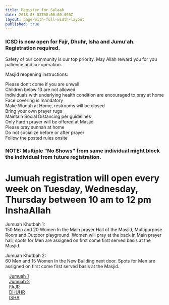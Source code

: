 ```yaml
---
title: Register for Salaah
date: 2018-03-03T00:00:00.000Z
layout: page-with-full-width-layout
published: true
---
```


### ICSD is now open for Fajr, Dhuhr, Isha and Jumu'ah. Registration required.

Safety of our community is our top priority. May Allah reward you for you patience and co-operation.

Masjid reopening instructions:

Please don’t come if you are unwell  
Children below 13 are not allowed  
Individuals with underlying health condition are encouraged to pray at home  
Face covering is mandatory  
Make Wuduh at Home, restrooms will be closed  
Bring your own prayer rugs  
Maintain Social Distancing per guidelines  
Only Fardh prayer will be offered at Masjid  
Please pray sunnah at home  
Do not socialize before or after prayer  
Follow the posted rules onsite  

### NOTE: Multiple "No Shows" from same individual might block the individual from future registration.

<div class="row pt-10 pb-2" >
  <div class="col-12">
      <h1>Jumuah registration will open every week on Tuesday, Wednesday, Thursday between 10 am to 12 pm InshaAllah</h1>
  <p>
      Jumuah Khutbah 1:<br/>
      150 Men and 20 Women In the Main prayer Hall of the Masjid, Multipurpose Room and Outdoor playground. Women will pray at the back in Main prayer hall, spots for Men are assigned on first come first served basis at the Masjid.
  </p>
  <p>
  Jumuah Khutbah 2:<br/>
  60 Men and 15 Women In the New Building next door. Spots for Men are assigned on first come first served basis at the Masjid.
  </p>
  </div>

  <div class="col-md-6 col-4 pb-3">
      <a class="btn btn-sm btn-warning" href="https://www.eventbrite.com/e/121143636879" style="width: 100%;padding:12px;" target="_blank">Jumuah 1</a>
  </div>
  <div class="col-md-6 col-4 pb-3">
      <a class="btn btn-sm btn-warning" href="https://www.eventbrite.com/e/121144437273" style="width: 100%;padding:12px;" target="_blank">Jumuah 2</a>
  </div>  
</div>

<div class="row pt-10 pb-2" >
  <div class="col-md-4 col-4 pb-3">
      <a class="btn btn-sm btn-primary" href="https://www.eventbrite.com/e/121129871707" style="width: 100%;padding:12px;" target="_blank">FAJR</a>
  </div>
  <div class="col-md-4 col-4 pb-3">
      <a class="btn btn-sm btn-primary" href="https://www.eventbrite.com/e/121129773413" style="width: 100%;padding:12px;" target="_blank">DHUHR</a>
  </div>
  
  <div class="col-md-4 col-4 pb-3">
  <a class="btn btn-sm btn-primary" href="https://www.eventbrite.com/e/121129127481" style="width: 100%;padding:12px;" target="_blank">ISHA</a>
 
  </div>
    
</div>
